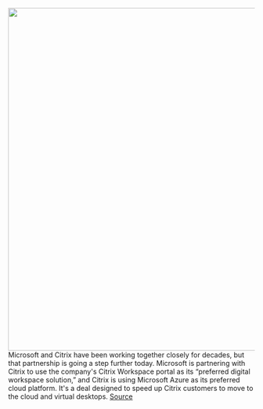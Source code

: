 <img src='https://cdn.vox-cdn.com/thumbor/SumtZy-bZ2GJfI8XrI2b6EN0EG0=/0x0:1920x1080/1200x800/filters:focal(807x387:1113x693)/cdn.vox-cdn.com/uploads/chorus_image/image/67054824/microsoftcitrix.0.png' width='700px' /><br/>
Microsoft and Citrix have been working together closely for decades, but that partnership is going a step further today. Microsoft is partnering with Citrix to use the company's Citrix Workspace portal as its “preferred digital workspace solution,” and Citrix is using Microsoft Azure as its preferred cloud platform. It's a deal designed to speed up Citrix customers to move to the cloud and virtual desktops.
<a href='https://www.theverge.com/2020/7/14/21323982/microsoft-citrix-workspace-virtual-desktops-deal-partnership'> Source <a/>